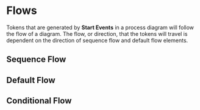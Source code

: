 # Flows

Tokens that are generated by **Start Events** in a process diagram will follow the flow of a diagram. The flow, or direction, that the tokens will travel is dependent on the direction of sequence flow and default flow elements.

## Sequence Flow

## Default Flow

## Conditional Flow